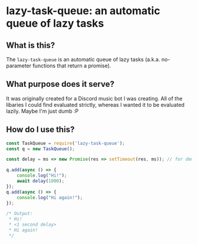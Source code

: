 # lazy-task-queue: an automatic queue of lazy tasks

## What is this?
The `lazy-task-queue` is an automatic queue of lazy tasks (a.k.a. no-parameter functions that return a promise).

## What purpose does it serve?
It was originally created for a Discord music bot I was creating. All of the libaries I could find evaluated strictly, whereas I wanted it to be evaluated lazily. Maybe I'm just dumb :P

## How do I use this?
```js
const TaskQueue = require('lazy-task-queue');
const q = new TaskQueue();

const delay = ms => new Promise(res => setTimeout(res, ms)); // for demonstration purposes

q.add(async () => {
	console.log("Hi!");
	await delay(1000);
});
q.add(async () => {
	console.log("Hi again!");
});

/* Output:
 * Hi!
 * <1 second delay>
 * Hi again!
 */
```